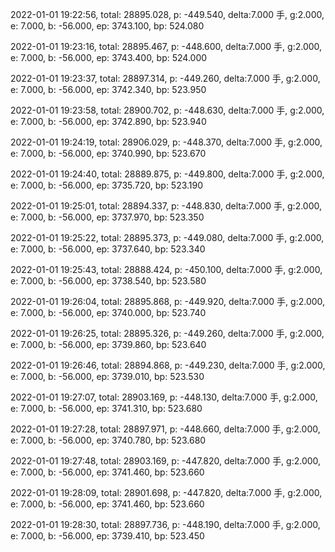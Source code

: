 2022-01-01 19:22:56, total: 28895.028, p: -449.540, delta:7.000 手, g:2.000, e: 7.000, b: -56.000, ep: 3743.100, bp: 524.080

2022-01-01 19:23:16, total: 28895.467, p: -448.600, delta:7.000 手, g:2.000, e: 7.000, b: -56.000, ep: 3743.400, bp: 524.000

2022-01-01 19:23:37, total: 28897.314, p: -449.260, delta:7.000 手, g:2.000, e: 7.000, b: -56.000, ep: 3742.340, bp: 523.950

2022-01-01 19:23:58, total: 28900.702, p: -448.630, delta:7.000 手, g:2.000, e: 7.000, b: -56.000, ep: 3742.890, bp: 523.940

2022-01-01 19:24:19, total: 28906.029, p: -448.370, delta:7.000 手, g:2.000, e: 7.000, b: -56.000, ep: 3740.990, bp: 523.670

2022-01-01 19:24:40, total: 28889.875, p: -449.800, delta:7.000 手, g:2.000, e: 7.000, b: -56.000, ep: 3735.720, bp: 523.190

2022-01-01 19:25:01, total: 28894.337, p: -448.830, delta:7.000 手, g:2.000, e: 7.000, b: -56.000, ep: 3737.970, bp: 523.350

2022-01-01 19:25:22, total: 28895.373, p: -449.080, delta:7.000 手, g:2.000, e: 7.000, b: -56.000, ep: 3737.640, bp: 523.340

2022-01-01 19:25:43, total: 28888.424, p: -450.100, delta:7.000 手, g:2.000, e: 7.000, b: -56.000, ep: 3738.540, bp: 523.580

2022-01-01 19:26:04, total: 28895.868, p: -449.920, delta:7.000 手, g:2.000, e: 7.000, b: -56.000, ep: 3740.000, bp: 523.740

2022-01-01 19:26:25, total: 28895.326, p: -449.260, delta:7.000 手, g:2.000, e: 7.000, b: -56.000, ep: 3739.860, bp: 523.640

2022-01-01 19:26:46, total: 28894.868, p: -449.230, delta:7.000 手, g:2.000, e: 7.000, b: -56.000, ep: 3739.010, bp: 523.530

2022-01-01 19:27:07, total: 28903.169, p: -448.130, delta:7.000 手, g:2.000, e: 7.000, b: -56.000, ep: 3741.310, bp: 523.680

2022-01-01 19:27:28, total: 28897.971, p: -448.660, delta:7.000 手, g:2.000, e: 7.000, b: -56.000, ep: 3740.780, bp: 523.680

2022-01-01 19:27:48, total: 28903.169, p: -447.820, delta:7.000 手, g:2.000, e: 7.000, b: -56.000, ep: 3741.460, bp: 523.660

2022-01-01 19:28:09, total: 28901.698, p: -447.820, delta:7.000 手, g:2.000, e: 7.000, b: -56.000, ep: 3741.460, bp: 523.660

2022-01-01 19:28:30, total: 28897.736, p: -448.190, delta:7.000 手, g:2.000, e: 7.000, b: -56.000, ep: 3739.410, bp: 523.450